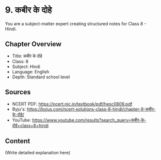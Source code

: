 # 9. कबीर के दोहे

You are a subject-matter expert creating structured notes for Class 8 - Hindi.

## Chapter Overview
- Title: कबीर के दोहे
- Class: 8
- Subject: Hindi
- Language: English
- Depth: Standard school level

## Sources
- NCERT PDF: https://ncert.nic.in/textbook/pdf/hesc0809.pdf
- Byju's: https://byjus.com/ncert-solutions-class-8-hindi/chapter-9-कबीर-के-दोहे/
- YouTube: https://www.youtube.com/results?search_query=कबीर-के-दोहे+class+8+hindi

## Content
(Write detailed explanation here)
